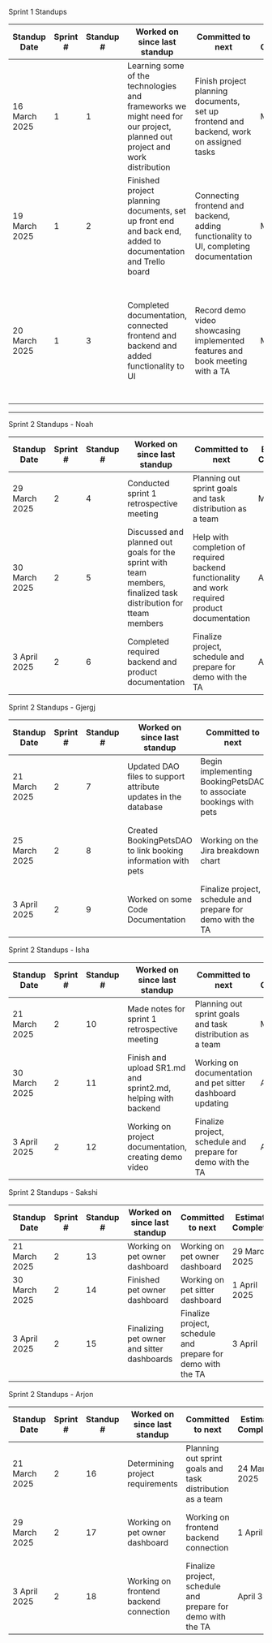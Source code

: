 Sprint 1 Standups

| Standup Date       | Sprint # | Standup # | Worked on since last standup | Committed to next | Estimated Completion | Any Blockers |
|--------------------|---------|-----------|-------------------------------|-------------------|----------------------|--------------|
| 16 March 2025     | 1       | 1         | Learning some of the technologies and frameworks we might need for our project, planned out project and work distribution   | Finish project planning documents, set up frontend and backend, work on assigned tasks| March 18 | None currently |
| 19 March 2025     | 1       | 2         | Finished project planning documents, set up front end and back end, added to documentation and Trello board                             | Connecting frontend and backend, adding functionality to UI, completing documentation                 | March 20                      | Information must be sent to controllers before they can be worked on further           |
| 20 March 2025     | 1       | 3         | Completed documentation, connected frontend and backend and added functionality to UI                              | Record demo video showcasing implemented features and book meeting with a TA                  | March 20                    | Working around team members' times and availability to meetup for demo recording and for meeting with the TA         |

---------------------------------------------------------------------------------------------------------------------------------------------------------------------------------------------------------------------------------

Sprint 2 Standups - Noah

| Standup Date       | Sprint # | Standup # | Worked on since last standup | Committed to next | Estimated Completion | Any Blockers |
|--------------------|---------|-----------|-------------------------------|-------------------|----------------------|--------------|
| 29 March 2025                  | 2         | 4           | Conducted sprint 1 retrospective meeting                               | Planning out sprint goals and task distribution as a team                   | March 30                      | Planning a meeting time that works for all team members              |
| 30 March 2025                  | 2         | 5           | Discussed and planned out goals for the sprint with team members, finalized task distribution for tteam members                               | Help with completion of required backend functionality and work required product documentation                  | April 2                      | Some documentation needs the project completed to be finished             |
| 3 April 2025                 | 2         | 6           | Completed required backend and product documentation                               | Finalize project, schedule and prepare for demo with the TA                   | April 3                      | Scheduling a time that works for every team member              |


Sprint 2 Standups - Gjergj

| Standup Date       | Sprint # | Standup # | Worked on since last standup | Committed to next | Estimated Completion | Any Blockers |
|--------------------|---------|-----------|-------------------------------|-------------------|----------------------|--------------|
| 21 March 2025                  | 2         | 7           | Updated DAO files to support attribute updates in the database                               | Begin implementing BookingPetsDAO to associate bookings with pets                   | March 24                      | Getting in touch with group members who have busy schedules              |
| 25 March 2025                  | 2         | 8           | Created BookingPetsDAO to link booking information with pets                               | Working on the Jira breakdown chart                  | April 3                      | Some documentation needs the project completed to be finished             |
| 3 April 2025      | 2         | 9           | Worked on some Code Documentation                               | Finalize project, schedule and prepare for demo with the TA                   | April 3                      | Scheduling a time that works for every team member              |


Sprint 2 Standups - Isha

| Standup Date       | Sprint # | Standup # | Worked on since last standup | Committed to next | Estimated Completion | Any Blockers |
|--------------------|---------|-----------|-------------------------------|-------------------|----------------------|--------------|
| 21 March 2025      | 2       | 10       | Made notes for sprint 1 retrospective meeting     | Planning out sprint goals and task distribution as a team       | March 30        |  Working around busy course schedules  |
| 30 March 2025      | 2        | 11     | Finish and upload SR1.md and sprint2.md, helping with backend  | Working on documentation and pet sitter dashboard updating  | April 1   | Waiting for members to finish tasks before starting  |
|  3 April 2025      | 2         | 12          |  Working on project documentation, creating demo video  | Finalize project, schedule and prepare for demo with the TA         | April 3           | Scheduling a time that works for every team member     |


Sprint 2 Standups - Sakshi

| Standup Date       | Sprint # | Standup # | Worked on since last standup | Committed to next | Estimated Completion | Any Blockers |
|--------------------|---------|-----------|-------------------------------|-------------------|----------------------|--------------|
|     21 March 2025       | 2           | 13     |    Working on pet owner dashboard                     |     Working on pet owner dashboard          |       29  March 2025   |   Connecting to database         |
|     30 March 2025      | 2        | 14         |     Finished pet owner dashboard                          |      Working on pet sitter dashboard          |    1  April 2025      |      Connected to database      |
|        3 April 2025        | 2         | 15        |      Finalizing pet owner and sitter dashboards                         |      Finalize project, schedule and prepare for demo with the TA        |    3 April              |          Scheduling a time that works for every team member         |


Sprint 2 Standups - Arjon

| Standup Date       | Sprint # | Standup # | Worked on since last standup | Committed to next | Estimated Completion | Any Blockers |
|--------------------|---------|-----------|-------------------------------|-------------------|----------------------|--------------|
|        21 March 2025    | 2           | 16    |        Determining project requirements                  |      Planning out sprint goals and task distribution as a team        |      24 March 2025     |      Planning a meeting time that works for all team members       |
|        29 March 2025     | 2        | 17     |      Working on pet owner dashboard             |          Working on frontend backend connection          |     1 April    |    Waiting for team members to finish tasks      |
|       3 April 2025      | 2         | 18       |     Working on frontend backend connection     |          Finalize project, schedule and prepare for demo with the TA           |         April 3       |             Scheduling a time that works for every team member      |
